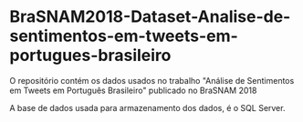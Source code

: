 # BraSNAM2018-Dataset-Analise-de-sentimentos-em-tweets-em-portugues-brasileiro
O repositório contém os dados usados no trabalho "Análise de Sentimentos em ​Tweets​ em Português Brasileiro" publicado no BraSNAM 2018

A base de dados usada para armazenamento dos dados, é o SQL Server. 

